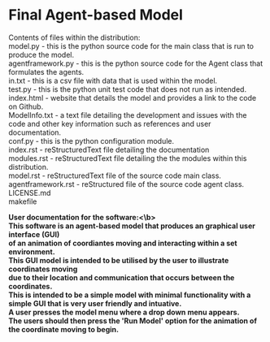 # Final Agent-based Model 
 
 Contents of files within the distribution:<br>
 model.py    - this is the python source code for the main class that is run to produce the model.<br>
 agentframework.py    - this is the python source code for the Agent class that formulates the agents.<br>
 in.txt    - this is a csv file with data that is used within the model.<br>
 test.py    - this is the python unit test code that does not run as intended.<br>
 index.html    - website that details the model and provides a link to the code on Github.<br>
 ModelInfo.txt - a text file detailing the development and issues with the code and other key information such as references and user documentation.<br> 
 conf.py    - this is the python configuration module.<br>
 index.rst    - reStructuredText file detailing the documentation<br>
 modules.rst    - reStructuredText file detailing the the modules within this distribution.<br>
 model.rst    - reStructuredText file of the source code main class.<br>
 agentframework.rst    - reStructured file of the source code agent class.<br>
 LICENSE.md<br>
 makefile<br>

<b>User documentation for the software:<\b><br>
This software is an agent-based model that produces an graphical user interface (GUI) <br>
of an animation of coordiantes moving and interacting within a set environment.<br>
This GUI model is intended to be utilised by the user to illustrate coordinates moving<br>
due to their location and communication that occurs between the coordinates.<br>
This is intended to be a simple model with minimal functionality with a simple GUI that is very user friendly and intuative.<br>
A user presses the model menu where a drop down menu appears.<br>
The users should then press the 'Run Model' option for the animation of the coordinate moving to begin.<br>
